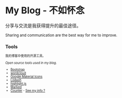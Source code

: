 # My Blog - 不如怀念

分享与交流是我获得提升的最佳途径。

<small>Sharing and communication are the best way for me to improve.<small>

## Tools

我的博客中使用的开源工具。

*Open source tools used in my blog.*

- [Bootstrap](https://getbootstrap.com/)
- [wordcloud](https://github.com/timdream/wordcloud2.js)
- [Google Material Icons](https://fonts.google.com/icons)
- [Lodash](https://lodash.com/)
- [highlight.js](https://highlightjs.org/)
- [Marked](https://marked.js.org/)
- [Counter](https://counter.dev/) - [See my info ?](https://counter.dev/dashboard.html?user=mrwang1212&token=crq1TWS5OR%2FR0ksf)
